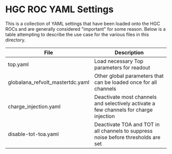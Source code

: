 # HGC ROC YAML Settings
This is a collection of YAML settings that have been loaded onto the HGC ROCs and are generally considered "important" for some reason.
Below is a table attempting to describe the use case for the various files in this directory.

File | Description
---|---
top.yaml | Load necessary Top parameters for readout
globalana\_refvolt\_mastertdc.yaml | Other global parameters that can be loaded once for all channels
charge\_injection.yaml | Deactivate most channels and selectively activate a few channels for charge injection
disable-tot-toa.yaml | Deactivate TOA and TOT in all channels to suppress noise before thresholds are set
